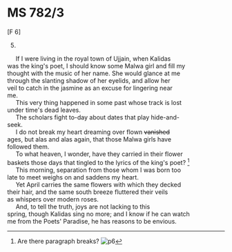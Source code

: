 # MS 782/3

[F 6]

5.
&nbsp;&nbsp;&nbsp;&nbsp;&nbsp;If I were living in the royal town of Ujjain, when Kalidas \
was the king's poet, I should know some Malwa girl and fill my \
thought with the music of her name. She would glance at me \
through the slanting shadow of her eyelids, and allow her \
veil to catch in the jasmine as an excuse for lingering near \
me. \
&nbsp;&nbsp;&nbsp;&nbsp;&nbsp;This very thing happened in some past whose track is lost \
under time's dead leaves. \
&nbsp;&nbsp;&nbsp;&nbsp;&nbsp;The scholars fight to-day about dates that play hide-and- \
seek. \
&nbsp;&nbsp;&nbsp;&nbsp;&nbsp;I do not break my heart dreaming over flown ~~vanished~~ \
ages, but alas and alas again, that those Malwa girls have \
followed them. \
&nbsp;&nbsp;&nbsp;&nbsp;&nbsp;To what heaven, I wonder, have they carried in their flower \
baskets those days that tingled to the lyrics of the king's poet? [^1] \
&nbsp;&nbsp;&nbsp;&nbsp;&nbsp;This morning, separation from those whom I was born too \
late to meet weighs on and saddens my heart. \
&nbsp;&nbsp;&nbsp;&nbsp;&nbsp;Yet April carries the same flowers with which they decked \
their hair, and the same south breeze fluttered their veils \
as whispers over modern roses. \
&nbsp;&nbsp;&nbsp;&nbsp;&nbsp;And, to tell the truth, joys are not lacking to this \
spring, though Kalidas sing no more; and I know if he can watch \
me from the Poets' Paradise, he has reasons to be envious. 
[^1]: Are there paragraph breaks?
![p6](MS782_3-006.jpg)
